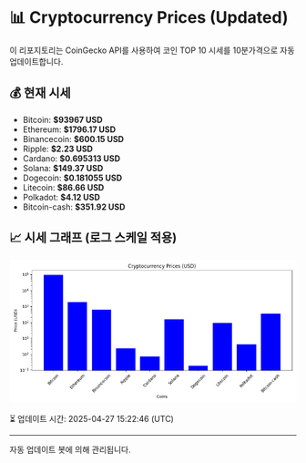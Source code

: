 
# 📊 Cryptocurrency Prices (Updated)

이 리포지토리는 CoinGecko API를 사용하여 코인 TOP 10 시세를 10분가격으로 자동 업데이트합니다.

## 💰 현재 시세
- Bitcoin: **$93967 USD**
- Ethereum: **$1796.17 USD**
- Binancecoin: **$600.15 USD**
- Ripple: **$2.23 USD**
- Cardano: **$0.695313 USD**
- Solana: **$149.37 USD**
- Dogecoin: **$0.181055 USD**
- Litecoin: **$86.66 USD**
- Polkadot: **$4.12 USD**
- Bitcoin-cash: **$351.92 USD**

## 📈 시세 그래프 (로그 스케일 적용)
![Crypto Prices](crypto_prices.png)

⏳ 업데이트 시간: 2025-04-27 15:22:46 (UTC)

---
자동 업데이트 봇에 의해 관리됩니다.
